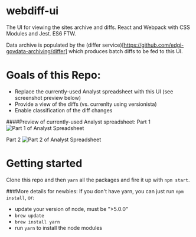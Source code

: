 # webdiff-ui
The UI for viewing the sites archive and diffs. React and Webpack with CSS Modules and Jest. ES6 FTW.

Data archive is populated by the (differ service)[https://github.com/edgi-govdata-archiving/differ] which produces batch diffs to be fed to this UI.

# Goals of this Repo:
* Replace the currently-used Analyst spreadsheet with this UI (see screenshot preview below)
* Provide a view of the diffs (vs. currenlty using versionista)
* Enable classification of the diff changes 

####Preview of currently-used Analyst spreadsheet:
Part 1
![Part 1 of Analyst Spreadsheet](https://cloud.githubusercontent.com/assets/6733241/22858197/d76cb55e-f06a-11e6-8451-acfcd20a6813.png)

Part 2
![Part 2 of Analyst Spreadsheet](https://cloud.githubusercontent.com/assets/6733241/22858196/d76c73fa-f06a-11e6-98e2-e2f2a0f65438.png)


# Getting started
Clone this repo and then `yarn` all the packages and fire it up with `npm start`. 

###More details for newbies:
If you don't have yarn, you can just run `npm install`, or:
* update your version of node, must be ">5.0.0"
* `brew update`
* `brew install yarn`
* run `yarn` to install the node modules
